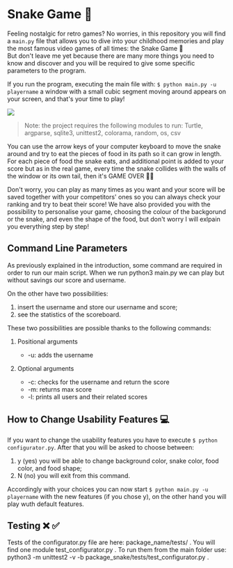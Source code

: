 # Snake Game 🐍

Feeling nostalgic for retro games? No worries, in this repository you will find a `main.py` file that allows you to dive into your childhood memories and play the most famous video games of all times: the Snake Game 🐍 <br/>But don't leave me yet because there are many more things you need to know and discover and you will be required to give some specific parameters to the program.

If you run the program, executing the main file with: `$ python main.py -u playername` a window with a small cubic segment moving around appears on your screen, and that's your time to play! 

![](snake_game.gif)

> Note: the project requires the following modules to run: Turtle, argparse, sqlite3, unittest2, colorama, random, os, csv

You can use the arrow keys of your computer keyboard to move the snake around and try to eat the pieces of food in its path so it can grow in length. For each piece of food the snake eats, and additional point is added to your score but as in the real game, every time the snake collides with the walls of the window or its own tail, then it's GAME OVER 👾❌ 

Don't worry, you can play as many times as you want and your score will be saved together with your competitors' ones so you can always check your ranking and try to beat their score! We have also provided you with the possibility to personalise your game, choosing the colour of the backgorund or the snake, and even the shape of the food, but don't worry I will exlpain you everything step by step!

## Command Line Parameters
As previously explained in the introduction, some command are required in order to run our main script.
When we run python3 main.py we can play but without savings our score and username.

On the other have two possibilities:
1. insert the username and store our username and score;
2. see the statistics of the scoreboard.

These two possibilities are possible thanks to the following commands:

1. Positional arguments
   * -u: adds the username 

2. Optional arguments
   * -c: checks for the username and return the score 
   * -m: returns max score 
   * -l: prints all users and their related scores

## How to Change Usability Features 💻
If you want to change the usability features you have to execute `$ python configurator.py`. 
After that you will be asked to choose between:
1. y (yes) you will be able to change background color, snake color, food color, and food shape;
2. N (no) you will exit from this command. 

Accordingly with your choices you can now start `$ python main.py -u playername` with the new features (if you chose y), on the other hand you will play wuth default features.

## Testing ❌ ✅
Tests of the configurator.py file are here: package_name/tests/ .
You will find one module test_configurator.py .
To run them from the main folder use: python3 -m unittest2 -v -b package_snake/tests/test_configurator.py .

